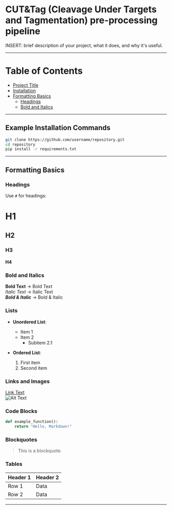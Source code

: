 # CUT&Tag (Cleavage Under Targets and Tagmentation) pre-processing pipeline

INSERT: brief description of your project, what it does, and why it's useful.
 
---

# Table of Contents
- [Project Title](#project-title)
- [Installation](#example-installation-commands)
- [Formatting Basics](#formatting-basics)
  - [Headings](#headings)
  - [Bold and Italics](#bold)

---

 ## Example Installation Commands
 
```bash
git clone https://github.com/username/repository.git
cd repository
pip install -r requirements.txt
```

---

## Formatting Basics

### Headings

Use `#` for headings:

# H1  
## H2  
### H3  
#### H4  

### Bold and Italics

**Bold Text** → Bold Text  
*Italic Text* → Italic Text  
***Bold & Italic*** → Bold & Italic  

### Lists

- **Unordered List**:
  - Item 1  
  - Item 2  
    - Subitem 2.1  

- **Ordered List**:
  1. First item  
  2. Second item  

### Links and Images

[Link Text](https://example.com)  
![Alt Text](https://example.com/image.png)  

### Code Blocks

```python
def example_function():
    return "Hello, Markdown!"
```

### Blockquotes

> This is a blockquote.

### Tables

| Header 1 | Header 2 |
|----------|----------|
| Row 1    | Data     |
| Row 2    | Data     |

---
